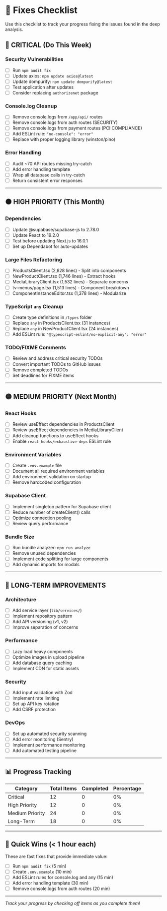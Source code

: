 # 🔧 Fixes Checklist

Use this checklist to track your progress fixing the issues found in the deep analysis.

## 🚨 CRITICAL (Do This Week)

### Security Vulnerabilities
- [ ] Run `npm audit fix`
- [ ] Update axios: `npm update axios@latest`
- [ ] Update dompurify: `npm update dompurify@latest`
- [ ] Test application after updates
- [ ] Consider replacing `authorizenet` package

### Console.log Cleanup
- [ ] Remove console.logs from `/app/api/` routes
- [ ] Remove console.logs from auth routes (SECURITY)
- [ ] Remove console.logs from payment routes (PCI COMPLIANCE)
- [ ] Add ESLint rule: `"no-console": "error"`
- [ ] Replace with proper logging library (winston/pino)

### Error Handling
- [ ] Audit ~70 API routes missing try-catch
- [ ] Add error handling template
- [ ] Wrap all database calls in try-catch
- [ ] Return consistent error responses

---

## 🟠 HIGH PRIORITY (This Month)

### Dependencies
- [ ] Update @supabase/supabase-js to 2.78.0
- [ ] Update React to 19.2.0
- [ ] Test before updating Next.js to 16.0.1
- [ ] Set up Dependabot for auto-updates

### Large Files Refactoring
- [ ] ProductsClient.tsx (2,828 lines) - Split into components
- [ ] NewProductClient.tsx (1,746 lines) - Extract hooks
- [ ] MediaLibraryClient.tsx (1,532 lines) - Separate concerns
- [ ] tv-menus/page.tsx (1,513 lines) - Component breakdown
- [ ] ComponentInstanceEditor.tsx (1,378 lines) - Modularize

### TypeScript `any` Cleanup
- [ ] Create type definitions in `/types` folder
- [ ] Replace `any` in ProductsClient.tsx (31 instances)
- [ ] Replace `any` in NewProductClient.tsx (24 instances)
- [ ] Add ESLint rule: `"@typescript-eslint/no-explicit-any": "error"`

### TODO/FIXME Comments
- [ ] Review and address critical security TODOs
- [ ] Convert important TODOs to GitHub issues
- [ ] Remove completed TODOs
- [ ] Set deadlines for FIXME items

---

## 🟡 MEDIUM PRIORITY (Next Month)

### React Hooks
- [ ] Review useEffect dependencies in ProductsClient
- [ ] Review useEffect dependencies in MediaLibraryClient
- [ ] Add cleanup functions to useEffect hooks
- [ ] Enable `react-hooks/exhaustive-deps` ESLint rule

### Environment Variables
- [ ] Create `.env.example` file
- [ ] Document all required environment variables
- [ ] Add environment validation on startup
- [ ] Remove hardcoded configuration

### Supabase Client
- [ ] Implement singleton pattern for Supabase client
- [ ] Reduce number of createClient() calls
- [ ] Optimize connection pooling
- [ ] Review query performance

### Bundle Size
- [ ] Run bundle analyzer: `npm run analyze`
- [ ] Remove unused dependencies
- [ ] Implement code splitting for large components
- [ ] Add dynamic imports for modals

---

## 🎯 LONG-TERM IMPROVEMENTS

### Architecture
- [ ] Add service layer (`lib/services/`)
- [ ] Implement repository pattern
- [ ] Add API versioning (v1, v2)
- [ ] Improve separation of concerns

### Performance
- [ ] Lazy load heavy components
- [ ] Optimize images in upload pipeline
- [ ] Add database query caching
- [ ] Implement CDN for static assets

### Security
- [ ] Add input validation with Zod
- [ ] Implement rate limiting
- [ ] Set up API key rotation
- [ ] Add CSRF protection

### DevOps
- [ ] Set up automated security scanning
- [ ] Add error monitoring (Sentry)
- [ ] Implement performance monitoring
- [ ] Add automated testing pipeline

---

## 📊 Progress Tracking

| Category | Total Items | Completed | Percentage |
|----------|-------------|-----------|------------|
| Critical | 12 | 0 | 0% |
| High Priority | 12 | 0 | 0% |
| Medium Priority | 24 | 0 | 0% |
| Long-Term | 18 | 0 | 0% |

---

## 🎉 Quick Wins (< 1 hour each)

These are fast fixes that provide immediate value:

- [ ] Run `npm audit fix` (5 min)
- [ ] Create `.env.example` (10 min)
- [ ] Add ESLint rules for console.log and any (15 min)
- [ ] Add error handling template (30 min)
- [ ] Remove console.logs from auth routes (20 min)

---

*Track your progress by checking off items as you complete them!*
